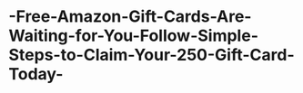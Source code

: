 # -Free-Amazon-Gift-Cards-Are-Waiting-for-You-Follow-Simple-Steps-to-Claim-Your-250-Gift-Card-Today-